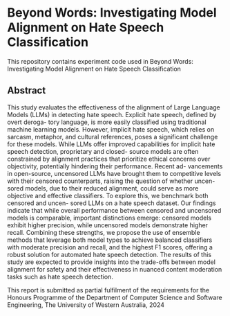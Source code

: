 # Beyond Words: Investigating Model Alignment on Hate Speech Classification

This repository contains experiment code used in Beyond Words: Investigating Model Alignment on Hate Speech Classification

## Abstract

This study evaluates the effectiveness of the alignment of Large Language Models
(LLMs) in detecting hate speech. Explicit hate speech, defined by overt deroga-
tory language, is more easily classified using traditional machine learning models.
However, implicit hate speech, which relies on sarcasm, metaphor, and cultural
references, poses a significant challenge for these models. While LLMs offer
improved capabilities for implicit hate speech detection, proprietary and closed-
source models are often constrained by alignment practices that prioritize ethical
concerns over objectivity, potentially hindering their performance. Recent ad-
vancements in open-source, uncensored LLMs have brought them to competitive
levels with their censored counterparts, raising the question of whether uncen-
sored models, due to their reduced alignment, could serve as more objective and
effective classifiers. To explore this, we benchmark both censored and uncen-
sored LLMs on a hate speech dataset. Our findings indicate that while overall
performance between censored and uncensored models is comparable, important
distinctions emerge: censored models exhibit higher precision, while uncensored
models demonstrate higher recall. Combining these strengths, we propose the
use of ensemble methods that leverage both model types to achieve balanced
classifiers with moderate precision and recall, and the highest F1 scores, offering
a robust solution for automated hate speech detection. The results of this study
are expected to provide insights into the trade-offs between model alignment for
safety and their effectiveness in nuanced content moderation tasks such as hate
speech detection.


This report is submitted as partial fulfilment of the requirements for the Honours Programme of the Department of Computer Science and Software Engineering, The University of Western Australia, 2024

